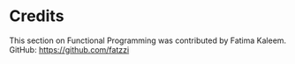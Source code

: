 # Credits

This section on Functional Programming was contributed by Fatima Kaleem.  
GitHub: https://github.com/fatzzi